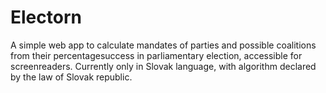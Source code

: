 # Electorn

A simple web app to calculate mandates of parties and possible coalitions from their percentagesuccess in parliamentary election, accessible for screenreaders.
Currently only in Slovak language, with algorithm declared by the law of Slovak republic.

